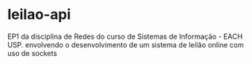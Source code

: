 # leilao-api
EP1 da disciplina de Redes do curso de Sistemas de Informação - EACH USP. envolvendo o desenvolvimento de um sistema de leilão online com uso de sockets
